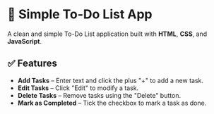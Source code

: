# 📝 Simple To-Do List App

A clean and simple To-Do List application built with **HTML**, **CSS**, and **JavaScript**.

## ✅ Features

- **Add Tasks** – Enter text and click the plus "+" to add a new task.
- **Edit Tasks** – Click "Edit" to modify a task.
- **Delete Tasks** – Remove tasks using the "Delete" button.
- **Mark as Completed** – Tick the checkbox to mark a task as done.

